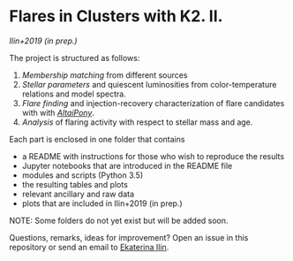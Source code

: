 # Flares in Clusters with K2. II. 
_Ilin+2019 (in prep.)_

The project is structured as follows:

1. *Membership matching* from different sources
2. *Stellar parameters* and quiescent luminosities from color-temperature relations and model spectra.
3. *Flare finding* and injection-recovery characterization of flare candidates with  with [*AltaiPony*](https://github.com/ekaterinailin/AltaiPony).
4. *Analysis* of flaring activity with respect to stellar mass and age.

Each part is enclosed in one folder that contains

- a README with instructions for those who wish to reproduce the results
- Jupyter notebooks that are introduced in the README file
- modules and scripts (Python 3.5)
- the resulting tables and plots
- relevant ancillary and raw data
- plots that are included in Ilin+2019 (in prep.)

NOTE: Some folders do not yet exist but will be added soon.

Questions, remarks, ideas for improvement? Open an issue in this repository or send an email to [Ekaterina Ilin](eilin@aip.de).
